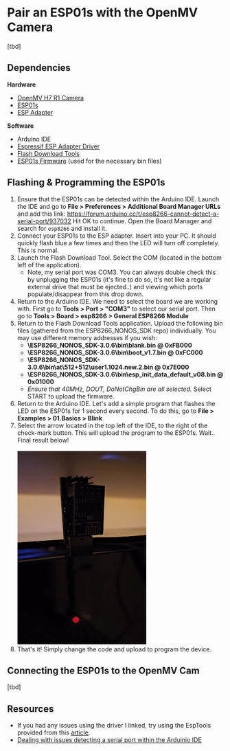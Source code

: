 # Pair an ESP01s with the OpenMV Camera
[tbd]


## Dependencies
**Hardware**
* [OpenMV H7 R1 Camera](https://www.adafruit.com/product/4478)
* [ESP01s](https://www.amazon.com/DIYmall-ESP8266-ESP-01S-Serial-Transceiver/dp/B00O34AGSU)
* [ESP Adapter](https://www.amazon.com/dp/B08F9X3M5J?psc=1&ref=ppx_yo2ov_dt_b_product_details)

**Software**
* Arduino IDE
* [Espressif ESP Adapter Driver](https://github.com/espressif/esptool/releases)
* [Flash Download Tools](https://www.espressif.com/en/support/download/all)
* [ESP01s Firmware](https://github.com/espressif/ESP8266_NONOS_SDK/releases) (used for the necessary bin files)

## Flashing & Programming the ESP01s
1. Ensure that the ESP01s can be detected within the Arduino IDE. Launch the IDE and go to **File > Preferences > Additional Board Manager URLs** and add
this link: https://forum.arduino.cc/t/esp8266-cannot-detect-a-serial-port/937032 
Hit OK to continue. Open the Board Manager and search for `esp8266` and install it.
2. Connect your ESP01s to the ESP adapter. Insert into your PC. It should quickly flash blue a few times and then the LED will turn off completely. This is normal.
3. Launch the Flash Download Tool. Select the COM (located in the bottom left of the application).
    * Note, my serial port was COM3. You can always double check this by unplugging the ESP01s (it's fine to do so, it's not like a regular external drive that must be ejected..) and viewing which ports populate/disappear from this drop down.
4. Return to the Arduino IDE. We need to select the board we are working with. First go to **Tools > Port > "COM3"** to select our serial port. Then go to **Tools > Board > esp8266 > General ESP8266 Module**
5. Return to the Flash Download Tools application. Upload the following bin files (gathered from the ESP8266_NONOS_SDK repo) individually. You may use different memory addresses if you wish:
    * **\ESP8266_NONOS_SDK-3.0.6\bin\blank.bin @ 0xFB000**
    * **\ESP8266_NONOS_SDK-3.0.6\bin\boot_v1.7.bin @ 0xFC000**
    * **\ESP8266_NONOS_SDK-3.0.6\bin\at\512+512\user1.1024.new.2.bin @ 0x7E000**
    * **\ESP8266_NONOS_SDK-3.0.6\bin\esp_init_data_default_v08.bin @ 0x01000**
    * *Ensure that 40MHz, DOUT, DoNotChgBin are all selected.*
    Select START to upload the firmware.
6. Return to the Arduino IDE. Let's add a simple program that flashes the LED on the ESP01s for 1 second every second. To do this, go to **File > Examples > 01.Basics > Blink**
7. Select the arrow located in the top left of the IDE, to the right of the check-mark button. This will upload the program to the ESP01s. Wait..
    Final result below!
    <br>    
    <img src="./images/flash.gif" width="300" height="450">
8. That's it! Simply change the code and upload to program the device.


## Connecting the ESP01s to the OpenMV Cam
[tbd]

## Resources
* If you had any issues using the driver I linked, try using the EspTools provided from this [article](https://www.instructables.com/How-to-Upload-New-Firmware-to-ESP8266-ESP-01S-ESP-/).
* [Dealing with issues detecting a serial port within the Arduinio IDE](https://forum.arduino.cc/t/esp8266-cannot-detect-a-serial-port/937032)